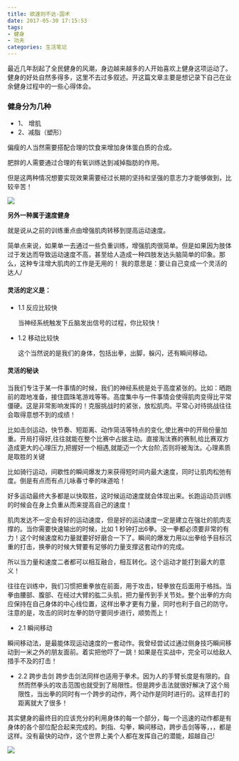 ```yaml
---
title: 欲速则不达-国术
date: 2017-05-30 17:15:53
tags:
- 健身
- 功夫
categories: 生活笔记
---
```


最近几年刮起了全民健身的风潮，身边越来越多的人开始喜欢上健身这项运动了。健身的好处自然多得多，这里不去过多叙述。开这篇文章主要是想记录下自己在业余健身过程中的一些心得体会。

### 健身分为几种

- 1、 增肌
- 2、减脂（塑形）

偏瘦的人当然需要搭配合理的饮食来增加身体蛋白质的合成。

肥胖的人需要通过合理的有氧训练达到减掉脂肪的作用。

但是这两种情况想要实现效果需要经过长期的坚持和坚强的意志力才能够做到，比较辛苦！
<!-- more -->


![](http://oe3vwrk94.bkt.clouddn.com/%E6%9D%8E%E5%B0%8F%E9%BE%992.png)

**另外一种属于速度健身**

就是说从之前的训练重点由增强肌肉转移到提高运动速度。

简单点来说，如果单一去通过一些负重训练，增强肌肉很简单。但是如果因为肢体过于发达而导致运动速度不高，甚至给人造成一种四肢发达头脑简单的印象。那么，这种专注增大肌肉的工作是无用的！
我的意思是：要让自己变成一个灵活的达人/



####  灵活的定义是：

- 1.1 反应比较快

	当神经系统触发下丘脑发出信号的过程，你比较快！

- 1.2 移动比较快

	这个当然说的是我们的身体，包括出拳，出脚，躲闪，还有瞬间移动。


#### 灵活的秘诀

当我们专注于某一件事情的时候，我们的神经系统是处于高度紧张的。比如：晒跑前的蹬地准备，接住圆珠笔游戏等等。高度集中与一件事情会使得肌肉变得比平常僵硬。这是非常影响发挥的！克服挑战时的紧张，放松肌肉。平常心对待挑战往往会取得意想不到的成绩！

比如击剑运动，快节奏、短距离、动作简洁等特点的变化,使比赛中的开局份量加重。开局打得好,往往就能在整个比赛中占据主动。直接淘汰赛的赛制,给比赛双方造成更大的心理压力,把握好一个相遇,就能迈一个大台阶,否则将被淘汰。心理素质是取胜的关键

比如骑行运动，间歇性的瞬间爆发力来获得短时间内最大速度，同时让肌肉松弛有度。倒是有点而有点儿咏春寸拳的味道哈！


好多运动最终大多都是以快取胜，这时候运动速度就会体现出来。长跑运动员训练的时候会在身上负重从而来提高自己的速度！

肌肉发达不一定会有好的运动速度，但是好的运动速度一定是建立在强壮的肌肉支撑的。当你需要快速输出的时候，比如 1 秒钟打出6拳。没一拳都必须要非常的有力！这个时候速度和力量就要好好磨合一下了。瞬间的爆发力用以出拳给予目标沉重的打击，换拳的时候大臂要有足够的力量支撑这套动作的完成。

所以当力量和速度二者都可以相互融合，相互转化。这个运动才能打到最大的意义！

往往在训练中，我们习惯把重拳放在前面，用于攻击，轻拳放在后面用于格挡。当拳由腰部、腹部、在经过大臂的肱二头肌，把力量传到手关节处。整个出拳的方向应保持在自己身体的中心线位置，这样出拳才更有力量，同时也利于自己的防守。注意的是，攻击的同时左拳的防守要同步进行，顺势而上！


 - 2.1 瞬间移动

 瞬间移动法，是最能体现运动速度的一套动作。我曾经尝试过通过侧身技巧瞬间移动到一米之外的朋友面前。着实把他吓了一跳！如果是在实战中，完全可以给敌人措手不及的打击！


 - 2.2 跨步击剑
 跨步击剑法同样也适用于拳术。因为人的手臂长度是有限的。自然而然拳头的攻击范围也就受到了局限性。但是跨步击法就很好解决了这个局限性，当出拳的同时有一个跨步的动作，两个动作是同时进行的。这样击打的距离就大了很多！



其实健身的最终目的应该充分的利用身体的每一个部分，每一个迅速的动作都是有身体的各个部位配合起来完成的。刺指、勾拳，瞬间移动，跨步击剑等等，，，都是这样。没有最快的动作，这个世界上美个人都在发挥自己的潜能，超越自己!

![](http://oe3vwrk94.bkt.clouddn.com/%E5%83%8F%E6%B0%B4%E4%B8%80%E6%A0%B7.png)
